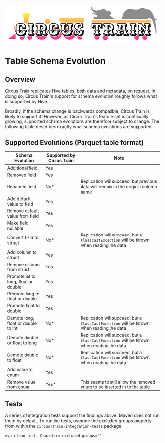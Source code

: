 ![Circus Train.](circus-train.png "Moving Hive data between sites.")

# Table Schema Evolution

## Overview
Circus Train replicates Hive tables, both data and metadata, on request. In doing so, Circus Train's support for schema evolution roughly follows what is supported by Hive.

Broadly, if the schema change is backwards compatible, Circus Train is likely to support it. However, as Circus Train's feature set is continually growing, supported schema evolutions are therefore subject to change. The following table describes exactly what schema evolutions are supported.

## Supported Evolutions (Parquet table format)

Schema Evolution|Supported by Circus Train|Note
|----|----|----|
Additional field|Yes||
Removed field|Yes||
Renamed field|No*|Replication will succeed, but previous data will remain in the original column name|
Add default value to field|Yes||
Remove default value from field|Yes||
Make field nullable|Yes||
Convert field to struct|No*|Replication will succeed, but a `ClassCastException` will be thrown when reading the data|
Add column to struct|Yes||
Remove column from struct|Yes||
Promote int to long, float or double |Yes||
Promote long to float or double |Yes||
Promote float to double |Yes||
Demote long, float or double to int |No*|Replication will succeed, but a `ClassCastException` will be thrown when reading the data
Demote double or float to long|No*|Replication will succeed, but a `ClassCastException` will be thrown when reading the data
Demote double to float |No*|Replication will succeed, but a `ClassCastException` will be thrown when reading the data|
Add value to enum |Yes||
Remove value from enum |Yes*|This seems to still allow the removed enum to be inserted in to the table|

## Tests

A series of integration tests support the findings above. Maven does not run them by default. To run the tests, override the excluded groups property from within the `circus-train-integration-tests` package:

    mvn clean test -Dsurefire.excluded.groups=""